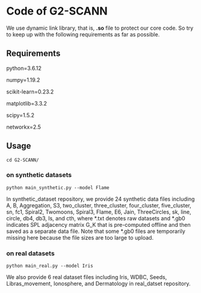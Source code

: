 # Code of G2-SCANN
We use dynamic link library, that is, **.so** file to protect our core code. So try to keep up with the following requirements as far as possible.
## Requirements
python=3.6.12

numpy=1.19.2

scikit-learn=0.23.2

matplotlib=3.3.2

scipy=1.5.2

networkx=2.5
## Usage
`cd G2-SCANN/`
### on synthetic datasets
`python main_synthetic.py --model Flame`

In synthetic_dataset repository, we provide 24 synthetic data files including A, B, Aggregation, S3, two_cluster, three_cluster, four_cluster, five_cluster, sn, fc1, Spiral2, Twomoons, Spiral3, Flame, E6, Jain, ThreeCircles, sk, line, circle, db4, db3, ls, and cth, where *.txt denotes raw datasets and *.gb0 indicates SPL adjacency matrix G_K that is pre-computed offline and then saved as a separate data file. Note that some *.gb0 files are temporarily missing here because the file sizes are too large to upload.
### on real datasets
`python main_real.py --model Iris`

We also provide 6 real dataset files including Iris, WDBC, Seeds, Libras_movement, Ionosphere, and Dermatology in real_datset repository.  
